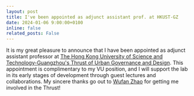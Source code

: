 ```yaml
---
layout: post
title: I've been appointed as adjunct assistant prof. at HKUST-GZ
date: 2024-01-06 9:00:00+0100
inline: false
related_posts: False
---
```


It is my great pleasure to announce that I have been appointed as adjunct assistant professor at [The Hong Kong University of Science and Technology-Guangzhou's Thrust of Urban Governance and Design](https://www.hkust-gz.edu.cn/academics/hubs-and-thrust-areas/society-hub/urban-governance-and-design/). This appointment is complimentary to my VU position, and I will support the lab in its early stages of development through guest lectures and collaborations. My sincere thanks go out to [Wufan Zhao](https://facultyprofiles.hkust-gz.edu.cn/faculty-personal-page/ZHAO-Wufan/wufanzhao) for getting me involved in the Thrust!